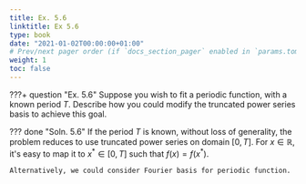 ```yaml
---
title: Ex. 5.6
linktitle: Ex 5.6
type: book
date: "2021-01-02T00:00:00+01:00"
# Prev/next pager order (if `docs_section_pager` enabled in `params.toml`)
weight: 1
toc: false
---
```


???+ question "Ex. 5.6"
    Suppose you wish to fit a periodic function, with a known period $T$. Describe how you could modify the truncated power series basis to achieve this goal.

??? done "Soln. 5.6"
    If the period $T$ is known, without loss of generality, the problem reduces to use truncated power series on domain $[0, T]$. For $x\in \mathbb{R}$, it's easy to map it to $x^\ast\in [0,T]$ such that $f(x) = f(x^\ast)$.

	Alternatively, we could consider Fourier basis for periodic function.  